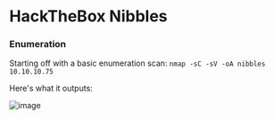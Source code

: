 # HackTheBox Nibbles

### Enumeration

Starting off with a basic enumeration scan: ```nmap -sC -sV -oA nibbles 10.10.10.75```

Here's what it outputs:

![image](https://user-images.githubusercontent.com/41026969/73245301-ecec9f80-4179-11ea-96ec-ea6e22e3fd65.png)


